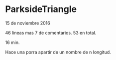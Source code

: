 # ParksideTriangle
15 de noviembre 2016

46 lineas mas 7 de comentarios. 53 en total.

16 min.

Hace una porra apartir de un nombre de n longitud.
